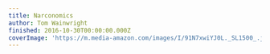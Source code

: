 ```yaml
---
title: Narconomics
author: Tom Wainwright
finished: 2016-10-30T00:00:00.000Z
coverImage: 'https://m.media-amazon.com/images/I/91N7xwiYJ0L._SL1500_.jpg'
---
```

